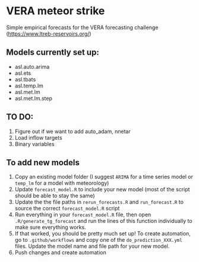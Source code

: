 # VERA meteor strike

Simple empirical forecasts for the VERA forecasting challenge (<https://www.ltreb-reservoirs.org/>)

## Models currently set up:

-   asl.auto.arima
-   asl.ets
-   asl.tbats
-   asl.temp.lm
-   asl.met.lm
-   asl.met.lm.step

## TO DO:

1.  Figure out if we want to add auto_adam, nnetar
2.  Load inflow targets
3.  Binary variables

## To add new models

1.  Copy an existing model folder (I suggest `ARIMA` for a time series model or `temp_lm` for a model with meteorology)
2.  Update `forecast_model.R` to include your new model (most of the script should be able to stay the same)
3.  Update the the file paths in `rerun_forecasts.R` and `run_forecast.R` to source the correct `forecast_model.R` script
4.  Run everything in your `forecast_model.R` file, then open `.R/generate_tg_forecast` and run the lines of this function individually to make sure everything works.
5.  If that worked, you should be pretty much set up! To create automation, go to `.github/workflows` and copy one of the `do_prediction_XXX.yml` files. Update the model name and file path for your new model.
6.  Push changes and create automation
